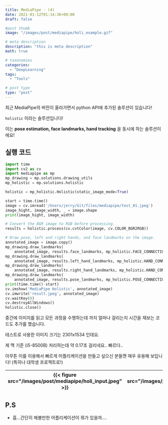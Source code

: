 ```yaml
---
title: MediaPipe - (4)
date: 2021-01-12T01:14:36+09:00
draft: false

#post thumb
image: "/images/post/mediapipe/holi_example.gif"

# meta description
description: "this is meta description"
math: true

# taxonomies
categories:
  - "DeepLearning"
tags:
  - "Tools"

# post type
type: "post"
---
```


최근 MediaPipe의 버전이 올라가면서 python API에 추가된 솔루션이 있습니다!

`holistic` 이라는 솔루션입니다!

이는 **pose estimation, face landmarks, hand tracking** 을 동시에 하는 솔루션이에요!

## 실행 코드

```python
import time
import cv2 as cv
import mediapipe as mp
mp_drawing = mp.solutions.drawing_utils
mp_holistic = mp.solutions.holistic

holistic = mp_holistic.Holistic(static_image_mode=True)

start = time.time()
image = cv.imread('/Users/jerry/Git/files/mediapipe/test_01.jpeg')
image_hight, image_width, _ = image.shape
print(image_hight, image_width)

# Convert the BGR image to RGB before processing.
results = holistic.process(cv.cvtColor(image, cv.COLOR_BGR2RGB))

# Draw pose, left and right hands, and face landmarks on the image.
annotated_image = image.copy()
mp_drawing.draw_landmarks(
    annotated_image, results.face_landmarks, mp_holistic.FACE_CONNECTIONS)
mp_drawing.draw_landmarks(
    annotated_image, results.left_hand_landmarks, mp_holistic.HAND_CONNECTIONS)
mp_drawing.draw_landmarks(
    annotated_image, results.right_hand_landmarks, mp_holistic.HAND_CONNECTIONS)
mp_drawing.draw_landmarks(
    annotated_image, results.pose_landmarks, mp_holistic.POSE_CONNECTIONS)
print(time.time()-start)
cv.imshow('MediaPipe Holistic', annotated_image)
cv.imwrite('result.jpeg', annotated_image)
cv.waitKey(0)
cv.destroyAllWindows()
holistic.close()
```

중간에 이미지를 읽고 모든 과정을 수행하는데 까지 얼마나 걸리는지 시간을 재보는 코드도 추가를 했습니다. 

테스트로 사용한 이미지 크기는 2301x1534 인데요. 

제 맥 기준 (i5-8500B) 처리하는데 약 0.17초 걸리네요.. 빠르다..

아무튼 이를 이용해서 빠르게 어플리케이션을 만들고 싶으신 분들껜 매우 유용해 보입니다! (특히나 대학생 프로젝트로!)

| {{< figure src="/images/post/mediapipe/holi_input.jpeg" >}} |  {{< figure src="/images/post/mediapipe/holi_output.jpeg" >}} |
| :-: | :-: |


## P.S
- 흠...간단히 해볼만한 어플리케이션이 뭐가 있을까....